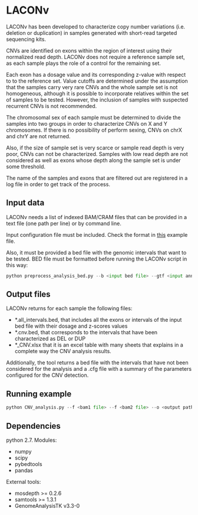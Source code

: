 # LACONv



LACONv has been developed to characterize copy number variations (i.e. deletion or duplication) in samples generated with short-read targeted sequencing kits.

CNVs are identified on exons within the region of interest using their normalized read depth. LACONv does not require a reference sample set, as each sample plays the role of a control for the remaining set.

Each exon has a dosage value and its corresponding z-value with respect to to the reference set. Value cutoffs are determined under the assumption that the samples carry very rare CNVs and the whole sample set is not homogeneous, although it is possible to incorporate relatives within the set of samples to be tested. However, the inclusion of samples with suspected recurrent CNVs is not recommended.

The chromosomal sex of each sample must be determined to divide the samples into two groups in order to characterize CNVs on X and Y chromosomes. If there is no possibility of perform sexing, CNVs on chrX and chrY are not returned.

Also, if the size of sample set is very scarce or sample read depth is very poor, CNVs can not be characterized. Samples with low read depth are not considered as well as exons whose depth along the sample set is under some threshold.

The name of the samples and exons that are filtered out are registered in a log file in order to get track of the process.



## Input data



LACONv needs a list of indexed BAM/CRAM files that can be provided in a text file (one path per line) or by command line. 

Input configuration file must be included. Check the format in [this](https://github.com/adelpozomt/LACONv/blob/17cf3414767c3b04a9b9966737088a8a096a4fef/cfg/example.cfg) example file. 

Also, it must be provided a bed file with the genomic intervals that want to be tested. BED file must be formatted before running the LACONv script in this way:



```python
python preprocess_analysis_bed.py --b <input bed file> --gtf <input annotated gft> --o <output path>
```



## Output files



LACONv returns for each sample the following files:



* *.all_intervals.bed, that includes all the exons or intervals of the input bed file with their dosage and z-scores values
* *.cnv.bed, that corresponds to the intervals that have been characterized as DEL or DUP
* *_CNV.xlsx that it is an excel table with many sheets that explains in a complete way the CNV analysis results.



Additionally,  the tool returns a bed file with the intervals that have not been considered for the analysis and a .cfg file with a summary of the parameters configured for the CNV detection.



## Running example



```python
python CNV_analysis.py --f <bam1 file> --f <bam2 file> --o <output path> --cfg <config.cfg> --b <analysis bed> --clean
```



## Dependencies



python 2.7. Modules:

- numpy
- scipy
- pybedtools
- pandas



External tools:

- mosdepth >= 0.2.6
- samtools >= 1.3.1
- GenomeAnalysisTK v3.3-0



## 
